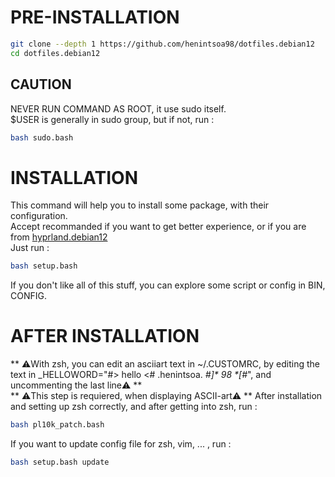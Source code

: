 # PRE-INSTALLATION
```bash
git clone --depth 1 https://github.com/henintsoa98/dotfiles.debian12
cd dotfiles.debian12
```
## CAUTION
NEVER RUN COMMAND AS ROOT, it use sudo itself. \
$USER is generally in sudo group, but if not, run :
```bash
bash sudo.bash
```
# INSTALLATION
This command will help you to install some package, with their configuration. \
Accept recommanded if you want to get better experience, or if you are from [hyprland.debian12](https://github.com/henintsoa98/hyprland.debian12) \
Just run :
```bash
bash setup.bash
```
If you don't like all of this stuff, you can explore some script or config in BIN, CONFIG.
# AFTER INSTALLATION
** ⚠️With zsh, you can edit an asciiart text in ~/.CUSTOMRC, by editing the text in _HELLOWORD="#> hello <# .henintsoa. _#]* 98 *[#_", and uncommenting the last line⚠️ ** \
** ⚠️This step is requiered, when displaying ASCII-art⚠️ **
After installation and setting up zsh correctly, and after getting into zsh, run :
```bash
bash pl10k_patch.bash
```
If you want to update config file for zsh, vim, ... , run :
```bash
bash setup.bash update
```
